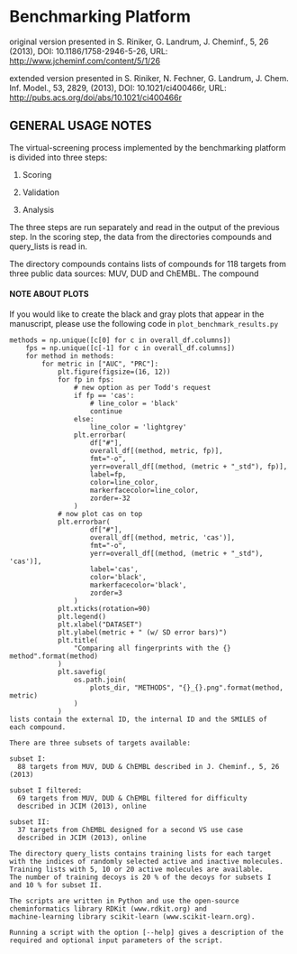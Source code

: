 Benchmarking Platform
=====================
original version presented in 
S. Riniker, G. Landrum, J. Cheminf., 5, 26 (2013),
DOI: 10.1186/1758-2946-5-26,
URL: http://www.jcheminf.com/content/5/1/26

extended version presented in
S. Riniker, N. Fechner, G. Landrum, J. Chem. Inf. Model., 53, 2829, (2013),
DOI: 10.1021/ci400466r,
URL: http://pubs.acs.org/doi/abs/10.1021/ci400466r

GENERAL USAGE NOTES
-------------------
The virtual-screening process implemented by the benchmarking
platform is divided into three steps:

1) Scoring

2) Validation

3) Analysis

The three steps are run separately and read in the output of the
previous step. In the scoring step, the data from the directories
compounds and query_lists is read in.

The directory compounds contains lists of compounds for 118 targets
from three public data sources: MUV, DUD and ChEMBL. The compound

#### NOTE ABOUT PLOTS ####

If you would like to create the black and gray plots that appear in the manuscript,
please use the following code in `plot_benchmark_results.py`

```
methods = np.unique([c[0] for c in overall_df.columns])
    fps = np.unique([c[-1] for c in overall_df.columns])
    for method in methods:
        for metric in ["AUC", "PRC"]:
            plt.figure(figsize=(16, 12))
            for fp in fps:
                # new option as per Todd's request
                if fp == 'cas':
                    # line_color = 'black'
                    continue
                else:
                    line_color = 'lightgrey'
                plt.errorbar(
                    df["#"],
                    overall_df[(method, metric, fp)],
                    fmt="-o",
                    yerr=overall_df[(method, (metric + "_std"), fp)],
                    label=fp,
                    color=line_color,
                    markerfacecolor=line_color,
                    zorder=-32
                )
            # now plot cas on top 
            plt.errorbar(
                    df["#"],
                    overall_df[(method, metric, 'cas')],
                    fmt="-o",
                    yerr=overall_df[(method, (metric + "_std"), 'cas')],
                    label='cas',
                    color='black',
                    markerfacecolor='black',
                    zorder=3
                )
            plt.xticks(rotation=90)
            plt.legend()
            plt.xlabel("DATASET")
            plt.ylabel(metric + " (w/ SD error bars)")
            plt.title(
                "Comparing all fingerprints with the {} method".format(method)
            )
            plt.savefig(
                os.path.join(
                    plots_dir, "METHODS", "{}_{}.png".format(method, metric)
                )
            )
lists contain the external ID, the internal ID and the SMILES of
each compound.

There are three subsets of targets available:

subset I: 
  88 targets from MUV, DUD & ChEMBL described in J. Cheminf., 5, 26 (2013)
  
subset I filtered: 
  69 targets from MUV, DUD & ChEMBL filtered for difficulty
  described in JCIM (2013), online
  
subset II:
  37 targets from ChEMBL designed for a second VS use case
  described in JCIM (2013), online

The directory query_lists contains training lists for each target
with the indices of randomly selected active and inactive molecules.
Training lists with 5, 10 or 20 active molecules are available.
The number of training decoys is 20 % of the decoys for subsets I
and 10 % for subset II.

The scripts are written in Python and use the open-source
cheminformatics library RDKit (www.rdkit.org) and
machine-learning library scikit-learn (www.scikit-learn.org).

Running a script with the option [--help] gives a description of the 
required and optional input parameters of the script.
```
